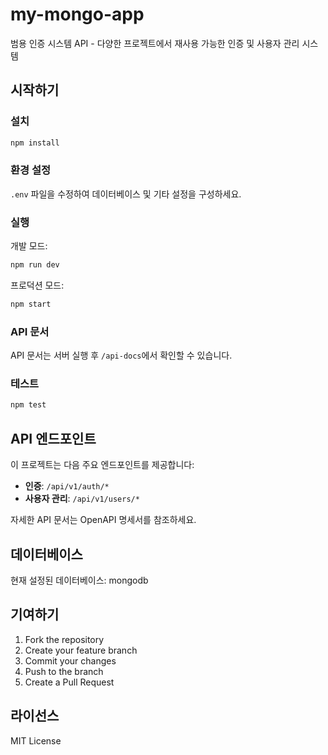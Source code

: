 # my-mongo-app

범용 인증 시스템 API - 다양한 프로젝트에서 재사용 가능한 인증 및 사용자 관리 시스템

## 시작하기

### 설치

```bash
npm install
```

### 환경 설정

`.env` 파일을 수정하여 데이터베이스 및 기타 설정을 구성하세요.

### 실행

개발 모드:
```bash
npm run dev
```

프로덕션 모드:
```bash
npm start
```

### API 문서

API 문서는 서버 실행 후 `/api-docs`에서 확인할 수 있습니다.

### 테스트

```bash
npm test
```

## API 엔드포인트

이 프로젝트는 다음 주요 엔드포인트를 제공합니다:

- **인증**: `/api/v1/auth/*`
- **사용자 관리**: `/api/v1/users/*`

자세한 API 문서는 OpenAPI 명세서를 참조하세요.

## 데이터베이스

현재 설정된 데이터베이스: mongodb

## 기여하기

1. Fork the repository
2. Create your feature branch
3. Commit your changes
4. Push to the branch
5. Create a Pull Request

## 라이선스

MIT License
